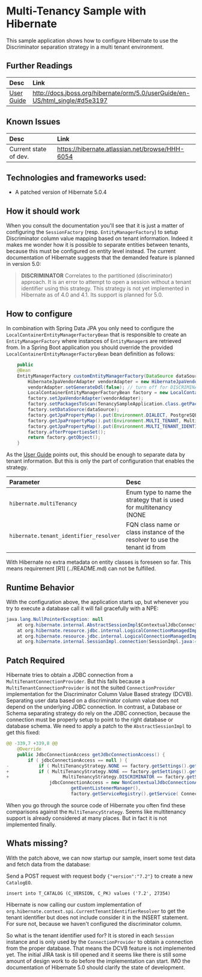 Multi-Tenancy Sample with Hibernate
=====================

This sample application shows how to configure Hibernate to use the Discriminator separation strategy in a multi tenant
environment.

## Further Readings

| Desc | Link |
|:---- |:---- |
| [User Guide][UG] | http://docs.jboss.org/hibernate/orm/5.0/userGuide/en-US/html_single/#d5e3197 |

## Known Issues

| Desc | Link |
|:---- |:---- |
| Current state of dev. | https://hibernate.atlassian.net/browse/HHH-6054 |

## Technologies and frameworks used:

- A patched version of Hibernate 5.0.4

## How it should work

When you consult the documentation you'll see that it is just a matter of configuring the `SessionFactory`
(resp. `EntityManagerFactory`) to setup Discriminator column value mapping based on tenant information. Indeed it makes
me wonder how it is possible to separate entities between tenants, because this must be configured on entity level instead.
The current documentation of Hibernate suggests that the demanded feature is planned in version 5.0:

> **DISCRIMINATOR**
  Correlates to the partitioned (discriminator) approach. It is an error to attempt to open a session without a tenant
  identifier using this strategy. This strategy is not yet implemented in Hibernate as of 4.0 and 4.1. Its support is planned
  for 5.0.

## How to configure

In combination with Spring Data JPA you only need to configure the `LocalContainerEntityManagerFactoryBean` that is
responsible to create an `EntityManagerFactory` where instances of `EntityManager`s are retrieved from. In a Spring Boot
application you should override the provided `LocalContainerEntityManagerFactoryBean` bean definition as follows:

```java
    public
    @Bean
    EntityManagerFactory customEntityManagerFactory(DataSource dataSource) {
        HibernateJpaVendorAdapter vendorAdapter = new HibernateJpaVendorAdapter();
        vendorAdapter.setGenerateDdl(false); // turn off for DISCRIMINATOR strategy!
        LocalContainerEntityManagerFactoryBean factory = new LocalContainerEntityManagerFactoryBean();
        factory.setJpaVendorAdapter(vendorAdapter);
        factory.setPackagesToScan(TenancySampleApplication.class.getPackage().getName());
        factory.setDataSource(dataSource);
        factory.getJpaPropertyMap().put(Environment.DIALECT, PostgreSQL9Dialect.class.getName());
        factory.getJpaPropertyMap().put(Environment.MULTI_TENANT, MultiTenancyStrategy.DISCRIMINATOR);
        factory.getJpaPropertyMap().put(Environment.MULTI_TENANT_IDENTIFIER_RESOLVER, new TenantHolder());
        factory.afterPropertiesSet();
        return factory.getObject();
    }
```

As the [User Guide][UG] points out, this should be enough to separate data by tenant information. But this is only the
part of configuration that enables the strategy.

| Parameter | Desc |
|:---- |:---- |
| `hibernate.multiTenancy` | Enum type to name the strategy that is used for multitenancy (NONE|SCHEMA|DATABASE|**DISCRIMINATOR**) |
| `hibernate.tenant_identifier_resolver` | FQN class name or class instance of the resolver to use the tenant id from |

With Hibernate no extra metadata on entity classes is foreseen so far. This means requirement [R1] (../README.md) can
not be fulfilled.

## Runtime Behavior

With the configuration above, the application starts up, but whenever you try to execute a database call it will fail
gracefully with a NPE:

```java
java.lang.NullPointerException: null
	at org.hibernate.internal.AbstractSessionImpl$ContextualJdbcConnectionAccess.obtainConnection(AbstractSessionImpl.java:425) ~[hibernate-core-5.0.4.Final.jar:5.0.4.Final]
	at org.hibernate.resource.jdbc.internal.LogicalConnectionManagedImpl.acquireConnectionIfNeeded(LogicalConnectionManagedImpl.java:87) ~[hibernate-core-5.0.4.Final.jar:5.0.4.Final]
	at org.hibernate.resource.jdbc.internal.LogicalConnectionManagedImpl.getPhysicalConnection(LogicalConnectionManagedImpl.java:112) ~[hibernate-core-5.0.4.Final.jar:5.0.4.Final]
	at org.hibernate.internal.SessionImpl.connection(SessionImpl.java:488) ~[hibernate-core-5.0.4.Final.jar:5.0.4.Final]
```

## Patch Required

Hibernate tries to obtain a JDBC connection from a `MultiTenantConnectionProvider`. But this fails because a
`MultiTenantConnectionProvider` is not the suited `ConnectionProvider` implementation for the Discriminator Column Value
Based strategy (DCVB). Separating user data based on a discriminator column value does not depend on the underlying JDBC
connection. In contrast, a Database or Schema separating strategy do rely on the JDBC connection, because the connection
must be properly setup to point to the right database or database schema. We need to apply a patch to the
`AbstractSessionImpl` to get this fixed:

```java
@@ -339,7 +339,8 @@
 	@Override
 	public JdbcConnectionAccess getJdbcConnectionAccess() {
 		if ( jdbcConnectionAccess == null ) {
-			if ( MultiTenancyStrategy.NONE == factory.getSettings().getMultiTenancyStrategy() ) {
+			if ( MultiTenancyStrategy.NONE == factory.getSettings().getMultiTenancyStrategy() ||
+                    MultiTenancyStrategy.DISCRIMINATOR == factory.getSettings().getMultiTenancyStrategy()) {
 				jdbcConnectionAccess = new NonContextualJdbcConnectionAccess(
 						getEventListenerManager(),
 						factory.getServiceRegistry().getService( ConnectionProvider.class )
```

When you go through the source code of Hibernate you often find these comparisons against the `MultiTenancyStrategy`.
Seems like multitenancy support is already considered at many places. But in fact it is not implemented finally.

## Whats missing?

With the patch above, we can now startup our sample, insert some test data and fetch data from the database:

Send a POST request with request body `{"version":"7.2"}` to create a new `CatalogEO`.
```
insert into T_CATALOG (C_VERSION, C_PK) values ('7.2', 27354)
```
Hibernate is now calling our custom implementation of `org.hibernate.context.spi.CurrentTenantIdentifierResolver` to
get the tenant identifier but does not include consider it in the INSERT statement. For sure not, because we haven't
configured the discriminator column.

So what is the tenant identifier used for? It is stored in each `Session` instance and is only used by the
`ConnectionProvider` to obtain a connection from the proper database. That means the DCVB feature is not implemented
yet. The initial JIRA task is till opened and it seems like there is still some amount of design work to do before the
implementation can start. IMO the documentation of Hibernate 5.0 should clarify the state of development.

[UG]: http://docs.jboss.org/hibernate/orm/5.0/userGuide/en-US/html_single/#d5e3197  "Hibernate.org User Guide"